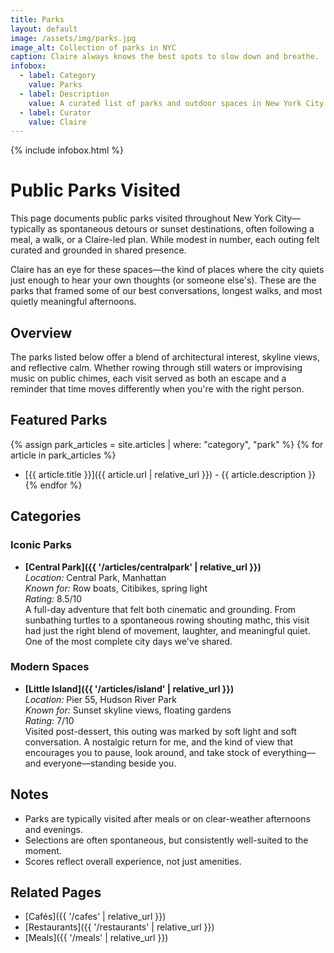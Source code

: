 ```yaml
---
title: Parks
layout: default
image: /assets/img/parks.jpg
image_alt: Collection of parks in NYC
caption: Claire always knows the best spots to slow down and breathe.
infobox:
  - label: Category
    value: Parks
  - label: Description
    value: A curated list of parks and outdoor spaces in New York City
  - label: Curator
    value: Claire
---
```


{% include infobox.html %}

# Public Parks Visited

This page documents public parks visited throughout New York City—typically as spontaneous detours or sunset destinations, often following a meal, a walk, or a Claire-led plan. While modest in number, each outing felt curated and grounded in shared presence.

Claire has an eye for these spaces—the kind of places where the city quiets just enough to hear your own thoughts (or someone else's). These are the parks that framed some of our best conversations, longest walks, and most quietly meaningful afternoons.

## Overview

The parks listed below offer a blend of architectural interest, skyline views, and reflective calm. Whether rowing through still waters or improvising music on public chimes, each visit served as both an escape and a reminder that time moves differently when you're with the right person.

## Featured Parks

{% assign park_articles = site.articles | where: "category", "park" %}
{% for article in park_articles %}
- [{{ article.title }}]({{ article.url | relative_url }}) - {{ article.description }}
{% endfor %}

## Categories

### Iconic Parks

- **[Central Park]({{ '/articles/centralpark' | relative_url }})**  
  *Location:* Central Park, Manhattan  
  *Known for:* Row boats, Citibikes, spring light  
  *Rating:* 8.5/10  
  A full-day adventure that felt both cinematic and grounding. From sunbathing turtles to a spontaneous rowing shouting mathc, this visit had just the right blend of movement, laughter, and meaningful quiet. One of the most complete city days we've shared.

### Modern Spaces

- **[Little Island]({{ '/articles/island' | relative_url }})**  
  *Location:* Pier 55, Hudson River Park  
  *Known for:* Sunset skyline views, floating gardens  
  *Rating:* 7/10  
  Visited post-dessert, this outing was marked by soft light and soft conversation. A nostalgic return for me, and the kind of view that encourages you to pause, look around, and take stock of everything—and everyone—standing beside you.

## Notes

- Parks are typically visited after meals or on clear-weather afternoons and evenings.
- Selections are often spontaneous, but consistently well-suited to the moment.
- Scores reflect overall experience, not just amenities.

## Related Pages

- [Cafés]({{ '/cafes' | relative_url }})  
- [Restaurants]({{ '/restaurants' | relative_url }})  
- [Meals]({{ '/meals' | relative_url }})
